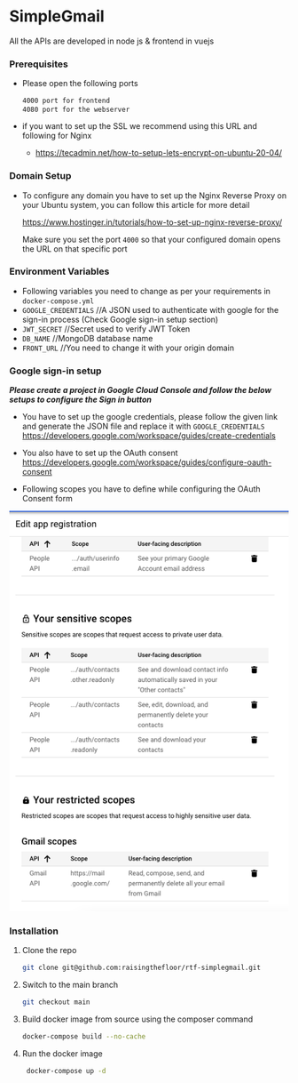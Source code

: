 # SimpleGmail

All the APIs are developed in node js & frontend in vuejs

### Prerequisites

* Please open the following ports 
  ```
  4000 port for frontend
  4080 port for the webserver 
  ```
  
* if you want to set up the SSL we recommend using this URL and following for Nginx 
  * https://tecadmin.net/how-to-setup-lets-encrypt-on-ubuntu-20-04/
  

### Domain Setup

- To configure any domain you have to set up the Nginx Reverse Proxy on your Ubuntu system, you can follow this article for more detail 

  https://www.hostinger.in/tutorials/how-to-set-up-nginx-reverse-proxy/

  Make sure you set the port `4000` so that your configured domain opens the URL on that specific port 

### Environment Variables 

-  Following variables you need to change as per your requirements in ```docker-compose.yml```
  - ```GOOGLE_CREDENTIALS``` //A JSON used to authenticate with google for the sign-in process (Check Google sign-in setup section)
  - ```JWT_SECRET``` //Secret used to verify JWT Token
  - ```DB_NAME``` //MongoDB database name
  - ```FRONT_URL``` //You need to change it with your origin domain

### Google sign-in setup 
***Please create a project in Google Cloud Console and follow the below setups to configure the Sign in button***
- You have to set up the google credentials, please follow the given link and generate the JSON file and replace it with ```GOOGLE_CREDENTIALS```
https://developers.google.com/workspace/guides/create-credentials

- You also have to set up the OAuth consent 
https://developers.google.com/workspace/guides/configure-oauth-consent

- Following scopes you have to define while configuring the OAuth Consent form 

![consent-scopes](consent-scopes.png)



### Installation

1. Clone the repo
   ```sh
   git clone git@github.com:raisingthefloor/rtf-simplegmail.git
   ```

2. Switch to the main branch
   ```sh
   git checkout main
   ```

3. Build docker image from source using the composer command
   ```sh
   docker-compose build --no-cache
   ```

4. Run the docker image
    ```sh
     docker-compose up -d
